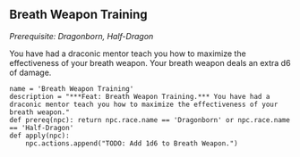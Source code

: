 ## Breath Weapon Training
*Prerequisite: Dragonborn, Half-Dragon*

You have had a draconic mentor teach you how to maximize the effectiveness of your breath weapon. Your breath weapon deals an extra d6 of damage.

```
name = 'Breath Weapon Training'
description = "***Feat: Breath Weapon Training.*** You have had a draconic mentor teach you how to maximize the effectiveness of your breath weapon."
def prereq(npc): return npc.race.name == 'Dragonborn' or npc.race.name == 'Half-Dragon'
def apply(npc):
    npc.actions.append("TODO: Add 1d6 to Breath Weapon.")
```
